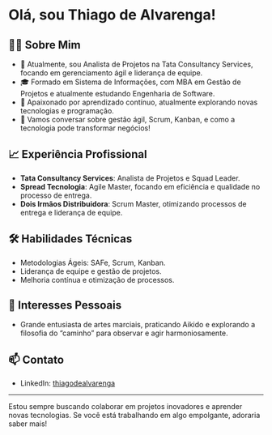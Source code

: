 # Olá, sou Thiago de Alvarenga!

## 👨‍💻 Sobre Mim
- 🚀 Atualmente, sou Analista de Projetos na Tata Consultancy Services, focando em gerenciamento ágil e liderança de equipe.
- 🎓 Formado em Sistema de Informações, com MBA em Gestão de Projetos e atualmente estudando Engenharia de Software.
- 🌱 Apaixonado por aprendizado contínuo, atualmente explorando novas tecnologias e programação.
- 💬 Vamos conversar sobre gestão ágil, Scrum, Kanban, e como a tecnologia pode transformar negócios!

## 📈 Experiência Profissional
- **Tata Consultancy Services**: Analista de Projetos e Squad Leader.
- **Spread Tecnologia**: Agile Master, focando em eficiência e qualidade no processo de entrega.
- **Dois Irmãos Distribuidora**: Scrum Master, otimizando processos de entrega e liderança de equipe.

## 🛠️ Habilidades Técnicas
- Metodologias Ágeis: SAFe, Scrum, Kanban.
- Liderança de equipe e gestão de projetos.
- Melhoria contínua e otimização de processos.

## 🥋 Interesses Pessoais
- Grande entusiasta de artes marciais, praticando Aikido e explorando a filosofia do “caminho” para observar e agir harmoniosamente.

## 📫 Contato
- LinkedIn: [thiagodealvarenga](www.linkedin.com/in/thiagodealvarenga)

---

Estou sempre buscando colaborar em projetos inovadores e aprender novas tecnologias. Se você está trabalhando em algo empolgante, adoraria saber mais!
